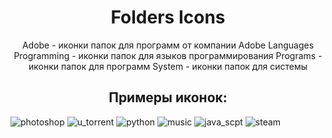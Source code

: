 <h1 align="center">Folders Icons</h1>

<p align="center">
Adobe - иконки папок для программ от компании Adobe
Languages Programming - иконки папок для языков программирования
Programs - иконки папок для программ
System - иконки папок для системы
</p>

<h2 align="center">Примеры иконок:</h2>

<p align="center">

![photoshop](Adobe/photoshop.ico) ![u_torrent](Programs/u_torrent.ico) ![python](Languages%20Programming/python.ico)
![music](System/music.ico) ![java_scpt](Languages%20Programming/java_script.ico) ![steam](Programs/steam.ico)

</p>
